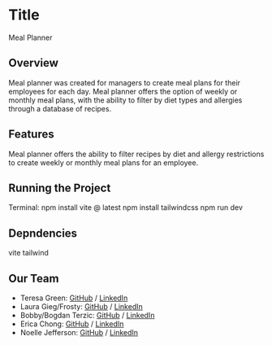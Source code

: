 # Title

Meal Planner

## Overview

Meal planner was created for managers to create meal plans for their employees for each day. Meal planner offers the option of weekly or monthly meal plans, with the ability
to filter by diet types and allergies through a database of recipes. 

## Features

Meal planner offers the ability to filter recipes by diet and allergy restrictions to create weekly or monthly meal plans for an employee.

## Running the Project

Terminal:
npm install vite @ latest
npm install tailwindcss
npm run dev

## Depndencies

vite
tailwind 

## Our Team

- Teresa Green: [GitHub](https://github.com/Tegsy) / [LinkedIn](https://www.linkedin.com/in/t-g-78b60b5/)
- Laura Gieg/Frosty: [GitHub](https://github.com/frosty8104) / [LinkedIn](https://www.linkedin.com/in/laura-gieg-web-designer-dev/)
- Bobby/Bogdan Terzic: [GitHub](https://github.com/minorObsession) / [LinkedIn](https://www.linkedin.com/in/bogdanterzic95/)
- Erica Chong: [GitHub](https://github.com/chonger878) / [LinkedIn](https://linkedin.com/in/charwaeericachong)
- Noelle Jefferson: [GitHub](https://github.com/Equillibria) / [LinkedIn](https://www.linkedin.com/in/noelle-jefferson/)
